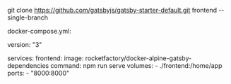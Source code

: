 git clone https://github.com/gatsbyjs/gatsby-starter-default.git frontend --single-branch

docker-compose.yml:

version: "3"

services:
  frontend:
    image: rocketfactory/docker-alpine-gatsby-dependencies
    command: npm run serve
    volumes:
      - ./frontend:/home/app
    ports:
      - "8000:8000"
